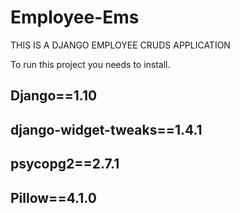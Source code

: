 # Employee-Ems
THIS IS A DJANGO EMPLOYEE CRUDS APPLICATION

To run this project you needs to install.
## Django==1.10
## django-widget-tweaks==1.4.1
## psycopg2==2.7.1
## Pillow==4.1.0

